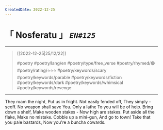 ```yaml
---
CreatedDate: 2022-12-25
---
```

# &#12300; Nosferatu &#12301; *`EN#125`*

---

> [[2022-12-25|25/12/22]]
> 
> #poetry 
> #poetry/lang/en 
> #poetry/type/free_verse 
> #poetry/rhymed/🟢 
> #poetry/rating/⭐⭐⭐ 
> #poetry/keywords/scary #poetry/keywords/parable #poetry/keywords/fiction #poetry/keywords/dark #poetry/keywords/whimsical #poetry/keywords/revenge 

---

They roam the night,
Put us in fright.
Not easily fended off,
They simply - scoff.
No weapon shall save
You. Only a lathe
To you will be of help.
Bring down a shelf,
Make wooden stakes -
Now high are stakes.
Put aside all the flake,
Make no mistake.
Cobble up a mini-gun,
And go to town!
Take that you pale bastards,
Now you're a buncha cowards.